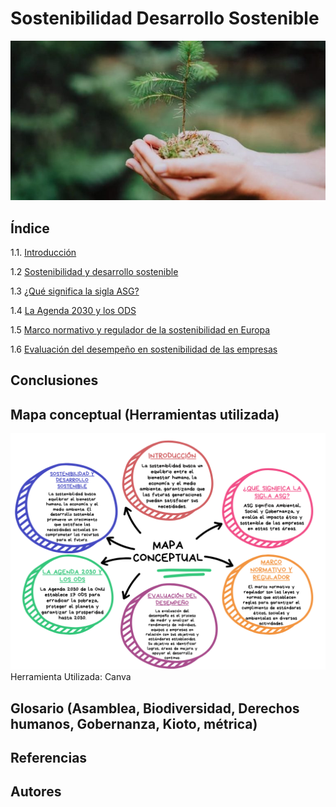 # Sostenibilidad Desarrollo Sostenible
![introduccion](img/bosque.jpg)
## Índice
1.1. [Introducción](introduccion.md)

1.2 [Sostenibilidad y desarrollo sostenible](Sostenibilidad.md)

1.3 [¿Qué significa la sigla ASG?]()

1.4 [La Agenda 2030 y los ODS](agenda.md)

1.5 [Marco normativo y regulador de la sostenibilidad en Europa]()

1.6 [Evaluación del desempeño en sostenibilidad de las empresas]()

## Conclusiones
## Mapa conceptual (Herramientas utilizada)
![mapa conceptual](img/mapaconceptual.png)
Herramienta Utilizada: Canva
## Glosario (Asamblea, Biodiversidad, Derechos humanos, Gobernanza, Kioto, métrica)
## Referencias
## Autores
